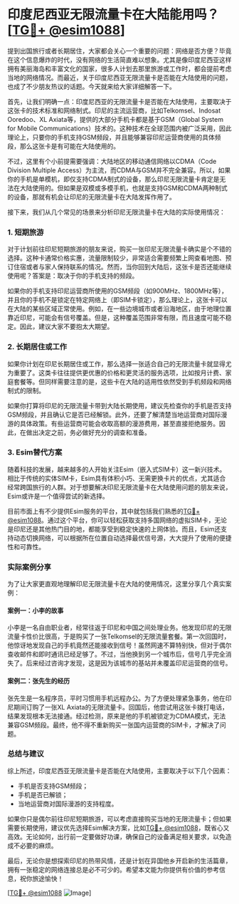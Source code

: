 # 印度尼西亚无限流量卡在大陆能用吗？[[TG💪+ @esim1088](https://t.me/s/esim1088)]

提到出国旅行或者长期居住，大家都会关心一个重要的问题：网络是否方便？毕竟在这个信息爆炸的时代，没有网络的生活简直难以想象。尤其是像印度尼西亚这样拥有美丽海岛和丰富文化的国家，很多人计划去那里旅游或工作时，都会提前考虑当地的网络情况。而最近，关于印度尼西亚无限流量卡是否能在大陆使用的问题，也成了不少朋友热议的话题。今天就来给大家详细解答一下。

首先，让我们明确一点：印度尼西亚的无限流量卡是否能在大陆使用，主要取决于这张卡的技术标准和网络制式。印尼的主流运营商，比如Telkomsel、Indosat Ooredoo、XL Axiata等，提供的大部分手机卡都是基于GSM（Global System for Mobile Communications）技术的。这种技术在全球范围内被广泛采用，因此理论上，只要你的手机支持GSM频段，并且能够兼容印尼运营商使用的具体频段，那么这张卡是有可能在大陆使用的。

不过，这里有个小前提需要强调：大陆地区的移动通信网络以CDMA（Code Division Multiple Access）为主流，而CDMA与GSM并不完全兼容。所以，如果你的手机是单模机，即仅支持CDMA制式的设备，那么印尼无限流量卡肯定是无法在大陆使用的。但如果是双模或多模手机，也就是支持GSM和CDMA两种制式的设备，那就有机会让印尼的无限流量卡在大陆发挥作用了。

接下来，我们从几个常见的场景来分析印尼无限流量卡在大陆的实际使用情况：

### 1. **短期旅游**
对于计划前往印尼短期旅游的朋友来说，购买一张印尼无限流量卡确实是个不错的选择。这种卡通常价格实惠，流量限制较少，非常适合需要频繁上网查看地图、预订住宿或者与家人保持联系的情况。然而，当你回到大陆后，这张卡是否还能继续使用呢？答案是：取决于你的手机支持的频段。

如果你的手机支持印尼运营商所使用的GSM频段（如900MHz、1800MHz等），并且你的手机不是锁定在特定网络上（即SIM卡锁定），那么理论上，这张卡可以在大陆的某些区域正常使用。例如，在一些边境城市或者沿海地区，由于地理位置靠近印尼，可能会有信号覆盖。但是，这种覆盖范围非常有限，而且速度可能不稳定。因此，建议大家不要抱太大期望。

### 2. **长期居住或工作**
如果你计划在印尼长期居住或工作，那么选择一张适合自己的无限流量卡就显得尤为重要了。这类卡往往提供更优惠的价格和更灵活的服务选项，比如按月计费、家庭套餐等。但同样需要注意的是，这些卡在大陆的适用性依然受到手机频段和网络制式的限制。

如果你打算将印尼的无限流量卡带到大陆长期使用，建议先检查你的手机是否支持GSM频段，并且确认它是否已经解锁。此外，还要了解清楚当地运营商对国际漫游的具体政策。有些运营商可能会收取高额的漫游费用，甚至直接拒绝服务。因此，在做出决定之前，务必做好充分的调查和准备。

### 3. **Esim替代方案**
随着科技的发展，越来越多的人开始关注Esim（嵌入式SIM卡）这一新兴技术。相比于传统的实体SIM卡，Esim具有体积小巧、无需更换卡片的优点，尤其适合经常跨国旅行的人群。对于想要解决印尼无限流量卡在大陆使用问题的朋友来说，Esim或许是一个值得尝试的新选择。

目前市面上有不少提供Esim服务的平台，其中就包括我们熟悉的[TG💪+ @esim1088](https://t.me/s/esim1088)。通过这个平台，你可以轻松获取支持多国网络的虚拟SIM卡，无论是印尼还是其他热门目的地，都能享受到稳定快速的上网体验。而且，Esim还支持动态切换网络，可以根据所在位置自动选择最优信号源，大大提升了使用的便捷性和可靠性。

### 实际案例分享

为了让大家更直观地理解印尼无限流量卡在大陆的使用情况，这里分享几个真实案例：

#### 案例一：小李的故事
小李是一名自由职业者，经常往返于印尼和中国之间处理业务。他发现印尼的无限流量卡性价比很高，于是购买了一张Telkomsel的无限流量套餐。第一次回国时，他惊讶地发现自己的手机竟然还能接收到信号！虽然网速不算特别快，但对于偶尔查收邮件和即时通讯已经足够了。不过，当他换到另一个城市后，信号几乎完全消失了。后来经过咨询才发现，这是因为该城市的基站并未覆盖印尼运营商的信号。

#### 案例二：张先生的经历
张先生是一名程序员，平时习惯用手机远程办公。为了方便处理紧急事务，他在印尼期间订购了一张XL Axiata的无限流量卡。回国后，他尝试用这张卡拨打电话，结果发现根本无法接通。经过检测，原来是他的手机被锁定为CDMA模式，无法兼容GSM频段。最终，他不得不重新购买一张国内运营商的SIM卡，才解决了问题。

### 总结与建议

综上所述，印度尼西亚无限流量卡是否能在大陆使用，主要取决于以下几个因素：
- 手机是否支持GSM频段；
- 手机是否已解锁；
- 当地运营商对国际漫游的支持程度。

如果你只是偶尔前往印尼短期旅游，可以考虑直接购买当地的无限流量卡；但如果需要长期使用，建议优先选择Esim解决方案，比如[TG💪+ @esim1088](https://t.me/s/esim1088)，既省心又高效。无论如何，出行前一定要做好功课，确保自己的设备满足相关要求，以免造成不必要的麻烦。

最后，无论你是想探索印尼的热带风情，还是计划在异国他乡开启新的生活篇章，拥有一张稳定的网络连接总是必不可少的。希望本文能为你提供有价值的参考信息，祝你旅途愉快！

[[TG💪+ @esim1088](https://t.me/s/esim1088) ![Image](https://i.postimg.cc/4NQfJmqS/Snipaste-2025-05-13-00-14-12.png)]